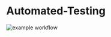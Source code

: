# Automated-Testing

![example workflow](https://github.com/Data-Mastery/Automated-Testing/actions/workflows/tests.yaml/badge.svg)